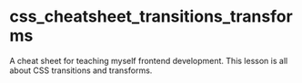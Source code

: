 # css_cheatsheet_transitions_transforms
A cheat sheet for teaching myself frontend development. This lesson is all about CSS transitions and transforms.
